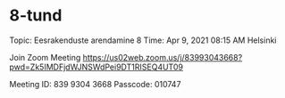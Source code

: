# 8-tund

Topic: Eesrakenduste arendamine 8
Time: Apr 9, 2021 08:15 AM Helsinki

Join Zoom Meeting
https://us02web.zoom.us/j/83993043668?pwd=Zk5IMDFjdWJNSWdPei9DT1RISEQ4UT09

Meeting ID: 839 9304 3668
Passcode: 010747
